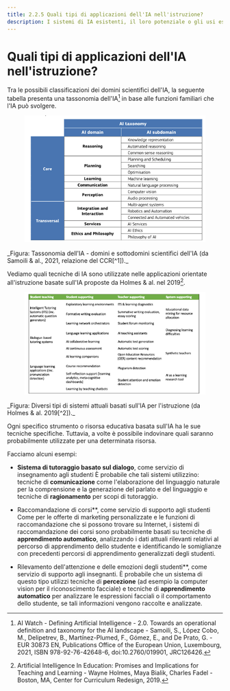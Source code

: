 ```yaml
---
title: 2.2.5 Quali tipi di applicazioni dell'IA nell'istruzione?
description: I sistemi di IA esistenti, il loro potenziale o gli usi esistenti nel campo dell'istruzione.
---
```

# Quali tipi di applicazioni dell'IA nell'istruzione?

Tra le possibili classificazioni dei domini scientifici dell'IA, la seguente tabella presenta una tassonomia dell'IA[^1] in base alle funzioni familiari che l'IA può svolgere.
<figure>
  <img src="Images/AI-Taxonomy-Samoli-al-2021.png" alt="Image of AI Taxonomy"/>  
</figure>
_Figura: Tassonomia dell'IA - domini e sottodomini scientifici dell'IA (da Samoili &amp; al., 2021, relazione del CCR[^1])._

Vediamo quali tecniche di IA sono utilizzate nelle applicazioni orientate all'istruzione basate sull'IA proposte da Holmes &amp; al. nel 2019[^2].
<figure>
  <img src="Images/AIED-Holmes-systems.png" alt="Image of AI-based education-oriented systems"/>
</figure>
_Figura: Diversi tipi di sistemi attuali basati sull'IA per l'istruzione (da Holmes &amp; al. 2019[^2])._

Ogni specifico strumento o risorsa educativa basata sull'IA ha le sue tecniche specifiche. Tuttavia, a volte è possibile indovinare quali saranno probabilmente utilizzate per una determinata risorsa.

Facciamo alcuni esempi:

- **Sistema di tutoraggio basato sul dialogo**, come servizio di insegnamento agli studenti
È probabile che tali sistemi utilizzino: tecniche di **comunicazione** come l'elaborazione del linguaggio naturale per la comprensione e la generazione del parlato e del linguaggio e tecniche di **ragionamento** per scopi di tutoraggio.

- Raccomandazione di corsi**, come servizio di supporto agli studenti
Come per le offerte di marketing personalizzate e le funzioni di raccomandazione che si possono trovare su Internet, i sistemi di raccomandazione dei corsi sono probabilmente basati su tecniche di **apprendimento automatico**, analizzando i dati attuali rilevanti relativi al percorso di apprendimento dello studente e identificando le somiglianze con precedenti percorsi di apprendimento generalizzati degli studenti.

- Rilevamento dell'attenzione e delle emozioni degli studenti**, come servizio di supporto agli insegnanti.
È probabile che un sistema di questo tipo utilizzi tecniche di **percezione** (ad esempio la computer vision per il riconoscimento facciale) e tecniche di **apprendimento automatico** per analizzare le espressioni facciali o il comportamento dello studente, se tali informazioni vengono raccolte e analizzate.


[^1]: AI Watch - Defining Artificial Intelligence - 2.0. Towards an operational definition and taxonomy for the AI landscape - Samoili, S., López Cobo, M., Delipetrev, B., Martínez-Plumed, F., Gómez, E., and De Prato, G. - EUR 30873 EN, Publications Office of the European Union, Luxembourg, 2021, ISBN 978-92-76-42648-6, doi:10.2760/019901, JRC126426.

[^2]: Artificial Intelligence In Education: Promises and Implications for Teaching and Learning - Wayne Holmes, Maya Bialik, Charles Fadel - Boston, MA, Center for Curriculum Redesign, 2019.
